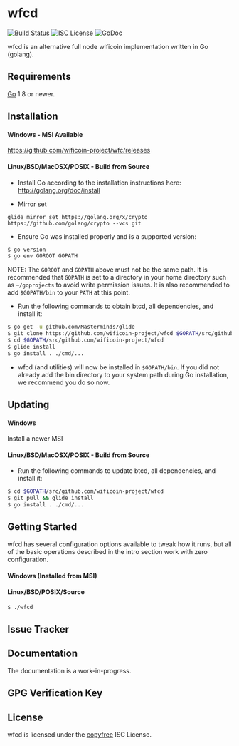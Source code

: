 wfcd
====

[![Build Status](https://travis-ci.org/wificoin-project/wfcd.png?branch=master)](https://travis-ci.org/wificoin-project/wfcd)
[![ISC License](http://img.shields.io/badge/license-ISC-blue.svg)](http://copyfree.org)
[![GoDoc](https://img.shields.io/badge/godoc-reference-blue.svg)](http://godoc.org/github.com/wificoin-project/wfcd)

wfcd is an alternative full node wificoin implementation written in Go (golang).


## Requirements

[Go](http://golang.org) 1.8 or newer.

## Installation

#### Windows - MSI Available

https://github.com/wificoin-project/wfc/releases

#### Linux/BSD/MacOSX/POSIX - Build from Source

- Install Go according to the installation instructions here:
  http://golang.org/doc/install

- Mirror set

```
glide mirror set https://golang.org/x/crypto https://github.com/golang/crypto --vcs git
```

- Ensure Go was installed properly and is a supported version:

```bash
$ go version
$ go env GOROOT GOPATH
```

NOTE: The `GOROOT` and `GOPATH` above must not be the same path.  It is
recommended that `GOPATH` is set to a directory in your home directory such as
`~/goprojects` to avoid write permission issues.  It is also recommended to add
`$GOPATH/bin` to your `PATH` at this point.

- Run the following commands to obtain btcd, all dependencies, and install it:

```bash
$ go get -u github.com/Masterminds/glide
$ git clone https://github.com/wificoin-project/wfcd $GOPATH/src/github.com/wificoin-project/wfcd
$ cd $GOPATH/src/github.com/wificoin-project/wfcd
$ glide install
$ go install . ./cmd/...
```

- wfcd (and utilities) will now be installed in ```$GOPATH/bin```.  If you did
  not already add the bin directory to your system path during Go installation,
  we recommend you do so now.

## Updating

#### Windows

Install a newer MSI

#### Linux/BSD/MacOSX/POSIX - Build from Source

- Run the following commands to update btcd, all dependencies, and install it:

```bash
$ cd $GOPATH/src/github.com/wificoin-project/wfcd
$ git pull && glide install
$ go install . ./cmd/...
```

## Getting Started

wfcd has several configuration options available to tweak how it runs, but all
of the basic operations described in the intro section work with zero
configuration.

#### Windows (Installed from MSI)



#### Linux/BSD/POSIX/Source

```bash
$ ./wfcd
```


## Issue Tracker


## Documentation

The documentation is a work-in-progress.  

## GPG Verification Key


## License

wfcd is licensed under the [copyfree](http://copyfree.org) ISC License.
